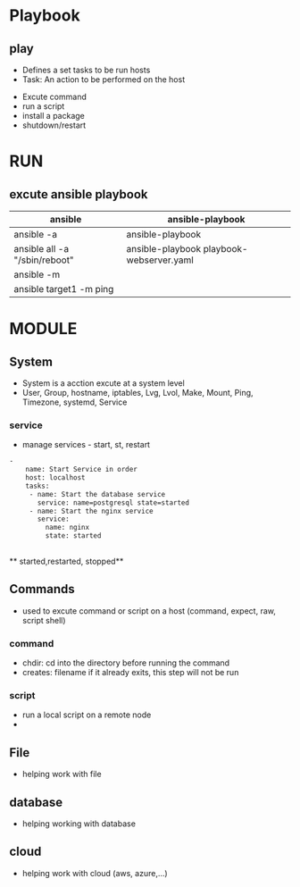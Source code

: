 # Playbook
## play
- Defines a set tasks to be run hosts
- Task: An action to be performed on the host
+ Excute command
+ run a script
+ install a package
+ shutdown/restart
# RUN
## excute ansible playbook
|ansible|ansible-playbook|
|-------|----------------|
|ansible <hosts> -a <command> | ansible-playbook <playbook name>|
|ansible all -a "/sbin/reboot"| ansible-playbook playbook-webserver.yaml |
|ansible <hosts> -m <module>|  |
|ansible target1 -m ping | |
#   MODULE
##  System
- System is a acction excute at a system level
- User, Group, hostname, iptables, Lvg, Lvol, Make, Mount, Ping, Timezone, systemd, Service
### service
- manage services - start, st, restart
```sh
-
    name: Start Service in order
    host: localhost
    tasks:
     - name: Start the database service
       service: name=postgresql state=started
     - name: Start the nginx service
       service:
         name: nginx
         state: started
        
```
** started,restarted, stopped**
## Commands
- used to excute command or script on a host (command, expect, raw, script shell)
### command
- chdir: cd into the directory before running the command
- creates: filename if it already exits, this step will not be run
### script
- run a local script on a remote node 
- 
## File
-  helping work with file
## database
- helping working with database
## cloud
 - helping work with cloud (aws, azure,...)


